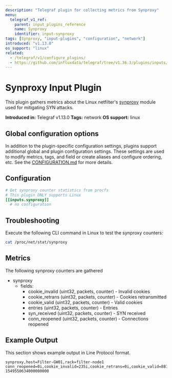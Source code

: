 ```yaml
---
description: "Telegraf plugin for collecting metrics from Synproxy"
menu:
  telegraf_v1_ref:
    parent: input_plugins_reference
    name: Synproxy
    identifier: input-synproxy
tags: [Synproxy, "input-plugins", "configuration", "network"]
introduced: "v1.13.0"
os_support: "linux"
related:
  - /telegraf/v1/configure_plugins/
  - https://github.com/influxdata/telegraf/tree/v1.36.3/plugins/inputs/synproxy/README.md, Synproxy Plugin Source
---
```


# Synproxy Input Plugin

This plugin gathers metrics about the Linux netfilter's [synproxy](https://wiki.nftables.org/wiki-nftables/index.php/Synproxy)
module used for mitigating SYN attacks.

**Introduced in:** Telegraf v1.13.0
**Tags:** network
**OS support:** linux

[synproxy]: https://wiki.nftables.org/wiki-nftables/index.php/Synproxy

## Global configuration options <!-- @/docs/includes/plugin_config.md -->

In addition to the plugin-specific configuration settings, plugins support
additional global and plugin configuration settings. These settings are used to
modify metrics, tags, and field or create aliases and configure ordering, etc.
See the [CONFIGURATION.md](/telegraf/v1/configuration/#plugins) for more details.

[CONFIGURATION.md]: ../../../docs/CONFIGURATION.md#plugins

## Configuration

```toml @sample.conf
# Get synproxy counter statistics from procfs
# This plugin ONLY supports Linux
[[inputs.synproxy]]
  # no configuration
```

## Troubleshooting

Execute the following CLI command in Linux to test the synproxy counters:

```sh
cat /proc/net/stat/synproxy
```

## Metrics

The following synproxy counters are gathered

- synproxy
  - fields:
    - cookie_invalid (uint32, packets, counter) - Invalid cookies
    - cookie_retrans (uint32, packets, counter) - Cookies retransmitted
    - cookie_valid (uint32, packets, counter) - Valid cookies
    - entries (uint32, packets, counter) - Entries
    - syn_received (uint32, packets, counter) - SYN received
    - conn_reopened (uint32, packets, counter) - Connections reopened

## Example Output

This section shows example output in Line Protocol format.

```text
synproxy,host=Filter-GW01,rack=filter-node1 conn_reopened=0i,cookie_invalid=235i,cookie_retrans=0i,cookie_valid=8814i,entries=0i,syn_received=8742i 1549550634000000000
```
